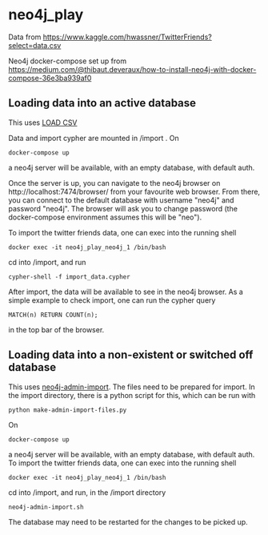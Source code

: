 # neo4j_play

Data from https://www.kaggle.com/hwassner/TwitterFriends?select=data.csv

Neo4j docker-compose set up from https://medium.com/@thibaut.deveraux/how-to-install-neo4j-with-docker-compose-36e3ba939af0

## Loading data into an active database

This uses [LOAD CSV](https://neo4j.com/docs/cypher-manual/current/clauses/load-csv/)

Data and import cypher are mounted in /import . On
```
docker-compose up
```
a neo4j server will be available, with an empty database, with default auth.

Once the server is up, you can navigate to the neo4j browser on http://localhost:7474/browser/ from your favourite web browser. From there, you can connect to the default database with username "neo4j" and password "neo4j". The browser will ask you to change password (the docker-compose environment assumes this will be "neo").

To import the twitter friends data, one can exec into the running shell
```
docker exec -it neo4j_play_neo4j_1 /bin/bash
```
cd into /import, and run
```
cypher-shell -f import_data.cypher
```
After import, the data will be available to see in the neo4j browser. As a simple example to check import, one can run the cypher query
```
MATCH(n) RETURN COUNT(n);
```
in the top bar of the browser.

## Loading data into a non-existent or switched off database

This uses [neo4j-admin-import](https://neo4j.com/docs/operations-manual/current/tutorial/neo4j-admin-import/). The files need to be prepared for import. In the import directory, there is a python script for this, which can be run with
```
python make-admin-import-files.py
```
On
```
docker-compose up
```
a neo4j server will be available, with an empty database, with default auth.
To import the twitter friends data, one can exec into the running shell
```
docker exec -it neo4j_play_neo4j_1 /bin/bash
```
cd into /import, and run, in the /import directory
```
neo4j-admin-import.sh
```
The database may need to be restarted for the changes to be picked up.